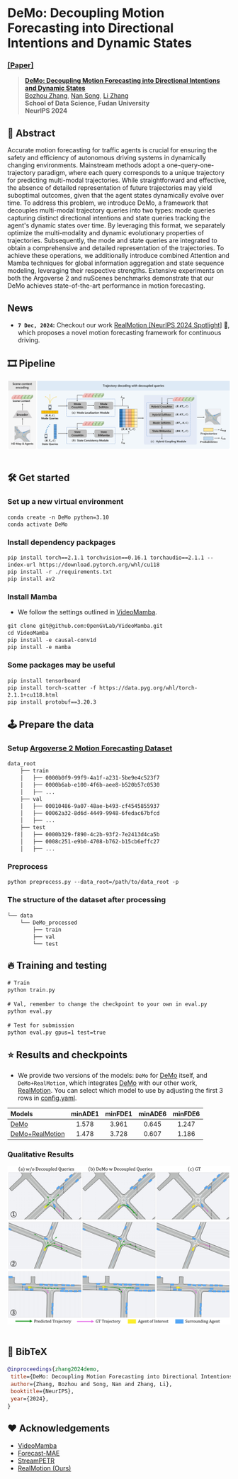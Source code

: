 # DeMo: Decoupling Motion Forecasting into Directional Intentions and Dynamic States
### [[Paper]](https://arxiv.org/abs/2410.05982)

> [**DeMo: Decoupling Motion Forecasting into Directional Intentions and Dynamic States**](https://arxiv.org/abs/2410.05982)            
> [Bozhou Zhang](https://zbozhou.github.io/), [Nan Song](https://scholar.google.com/citations?hl=zh-CN&user=wLZVtjEAAAAJ), [Li Zhang](https://lzrobots.github.io)  
> **School of Data Science, Fudan University**  
> **NeurIPS 2024**

## 🚗 Abstract
Accurate motion forecasting for traffic agents is crucial for ensuring the safety and efficiency of autonomous driving systems in dynamically changing environments. Mainstream methods adopt a one-query-one-trajectory paradigm, where each query corresponds to a unique trajectory for predicting multi-modal trajectories. While straightforward and effective, the absence of detailed representation of future trajectories may yield suboptimal outcomes, given that the agent states dynamically evolve over time. To address this problem, we introduce DeMo, a framework that decouples multi-modal trajectory queries into two types: mode queries capturing distinct directional intentions and state queries tracking the agent's dynamic states over time. By leveraging this format, we separately optimize the multi-modality and dynamic evolutionary properties of trajectories. Subsequently, the mode and state queries are integrated to obtain a comprehensive and detailed representation of the trajectories. To achieve these operations, we additionally introduce combined Attention and Mamba techniques for global information aggregation and state sequence modeling, leveraging their respective strengths. Extensive experiments on both the Argoverse 2 and nuScenes benchmarks demonstrate that our DeMo achieves state-of-the-art performance in motion forecasting. 

## News
* **`7 Dec, 2024`:** Checkout our work [RealMotion [NeurIPS 2024 Spotlight]](https://github.com/fudan-zvg/RealMotion) 🥰, which proposes a novel motion forecasting framework for continuous driving.

## 🎞️ Pipeline
<div align="center">
  <img src="assets/main.jpg"/>
</div><br/>

## 🛠️ Get started

### Set up a new virtual environment
```
conda create -n DeMo python=3.10
conda activate DeMo
```

### Install dependency packpages
```
pip install torch==2.1.1 torchvision==0.16.1 torchaudio==2.1.1 --index-url https://download.pytorch.org/whl/cu118
pip install -r ./requirements.txt
pip install av2
```

### Install Mamba
- We follow the settings outlined in [VideoMamba](https://github.com/OpenGVLab/VideoMamba).
```
git clone git@github.com:OpenGVLab/VideoMamba.git
cd VideoMamba
pip install -e causal-conv1d
pip install -e mamba
```

### Some packages may be useful
```
pip install tensorboard
pip install torch-scatter -f https://data.pyg.org/whl/torch-2.1.1+cu118.html
pip install protobuf==3.20.3
```

## 🕹️ Prepare the data
### Setup [Argoverse 2 Motion Forecasting Dataset](https://www.argoverse.org/av2.html)
```
data_root
    ├── train
    │   ├── 0000b0f9-99f9-4a1f-a231-5be9e4c523f7
    │   ├── 0000b6ab-e100-4f6b-aee8-b520b57c0530
    │   ├── ...
    ├── val
    │   ├── 00010486-9a07-48ae-b493-cf4545855937
    │   ├── 00062a32-8d6d-4449-9948-6fedac67bfcd
    │   ├── ...
    ├── test
    │   ├── 0000b329-f890-4c2b-93f2-7e2413d4ca5b
    │   ├── 0008c251-e9b0-4708-b762-b15cb6effc27
    │   ├── ...
```

### Preprocess
```
python preprocess.py --data_root=/path/to/data_root -p
```

### The structure of the dataset after processing
```
└── data
    └── DeMo_processed
        ├── train
        ├── val
        └── test
```

## 🔥 Training and testing
```
# Train
python train.py 

# Val, remember to change the checkpoint to your own in eval.py
python eval.py

# Test for submission
python eval.py gpus=1 test=true
```

## ⭐ Results and checkpoints
- We provide two versions of the models: `DeMo` for [DeMo](https://arxiv.org/abs/2410.05982) itself, and `DeMo+RealMotion`, which integrates [DeMo](https://arxiv.org/abs/2410.05982) with our other work, [RealMotion](https://arxiv.org/abs/2410.06007). You can select which model to use by adjusting the first 3 rows in [config.yaml](https://github.com/fudan-zvg/DeMo/blob/main/conf/config.yaml).

| Models | minADE1 | minFDE1 | minADE6 | minFDE6 |
| :- | :-: | :-: | :-: | :-: |
| [DeMo](https://drive.google.com/file/d/1xqj8T5M2cczIZU26poseAQri6VE6v9a0/view?usp=drive_link)   |  1.578  |  3.961  |  0.645  |  1.247  |
| [DeMo+RealMotion](https://drive.google.com/file/d/131pcHXP-vLcyypZWn6Es7n6TT8bxs4rN/view?usp=drive_link) |  1.478  |  3.728  |  0.607  |  1.186  |

### Qualitative Results
<div align="center">
  <img src="assets/visual.jpg"/>
</div><br/>

## 📜 BibTeX
```bibtex
@inproceedings{zhang2024demo,
 title={DeMo: Decoupling Motion Forecasting into Directional Intentions and Dynamic States},
 author={Zhang, Bozhou and Song, Nan and Zhang, Li},
 booktitle={NeurIPS},
 year={2024},
}
```

## ❤️ Acknowledgements
 - [VideoMamba](https://github.com/OpenGVLab/VideoMamba)
 - [Forecast-MAE](https://github.com/jchengai/forecast-mae)
 - [StreamPETR](https://github.com/exiawsh/StreamPETR)
 - [RealMotion (Ours)](https://github.com/fudan-zvg/RealMotion)

